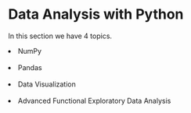 # Data Analysis with Python
In this section we have 4 topics.
<li> NumPy </li><br/>
<li> Pandas </li><br/>
<li> Data Visualization </li><br/>
<li> Advanced Functional Exploratory Data Analysis </li><br/>
